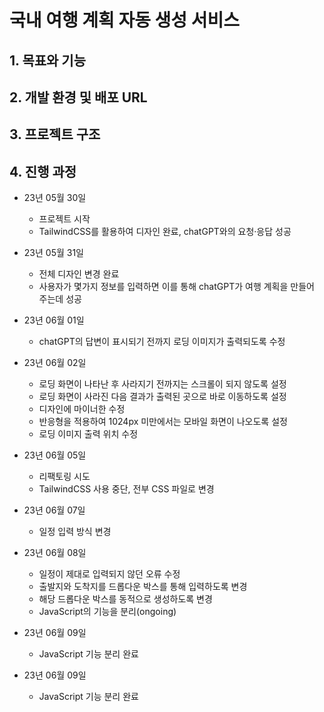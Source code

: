 # 국내 여행 계획 자동 생성 서비스

## 1. 목표와 기능

## 2. 개발 환경 및 배포 URL

## 3. 프로젝트 구조

## 4. 진행 과정

* 23년 05월 30일
    * 프로젝트 시작
    * TailwindCSS를 활용하여 디자인 완료, chatGPT와의 요청·응답 성공

* 23년 05월 31일
    * 전체 디자인 변경 완료
    * 사용자가 몇가지 정보를 입력하면 이를 통해 chatGPT가 여행 계획을 만들어 주는데 성공

* 23년 06월 01일
    * chatGPT의 답변이 표시되기 전까지 로딩 이미지가 출력되도록 수정

* 23년 06월 02일
    * 로딩 화면이 나타난 후 사라지기 전까지는 스크롤이 되지 않도록 설정
    * 로딩 화면이 사라진 다음 결과가 출력된 곳으로 바로 이동하도록 설정
    * 디자인에 마이너한 수정
    * 반응형을 적용하여 1024px 미만에서는 모바일 화면이 나오도록 설정
    * 로딩 이미지 출력 위치 수정

* 23년 06월 05일
    * 리팩토링 시도
    * TailwindCSS 사용 중단, 전부 CSS 파일로 변경

* 23년 06월 07일
    * 일정 입력 방식 변경

* 23년 06월 08일
    * 일정이 제대로 입력되지 않던 오류 수정
    * 출발지와 도착지를 드롭다운 박스를 통해 입력하도록 변경
    * 해당 드롭다운 박스를 동적으로 생성하도록 변경
    * JavaScript의 기능을 분리(ongoing)

* 23년 06월 09일
    * JavaScript 기능 분리 완료

* 23년 06월 09일
    * JavaScript 기능 분리 완료
